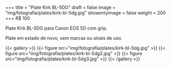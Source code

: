 +++
title = "Plate Kirk BL-5DG"
draft = false
image = "img/fotografia/plates/kirk-bl-5dg.jpg"
showonlyimage = false
weight = 200
+++
<span class="price">R$ 100</span>

Plate Kirk BL-5DG para Canon EOS 5D com grip.

<!--more-->

Plate em estado de novo, sem marcas ou sinais de uso.

{{< gallery >}}
{{< figure src="img/fotografia/plates/kirk-bl-5dg.jpg" >}}
{{< figure src="img/fotografia/plates/kirk-bl-5dg2.jpg" >}}
{{< figure src="img/fotografia/plates/kirk-bl-5dg3.jpg" >}}
{{< /gallery >}}